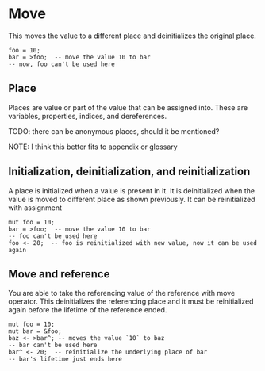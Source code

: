 # Move

This moves the value to a different place and deinitializes the original place.

```butter
foo = 10;
bar = >foo;  -- move the value 10 to bar
-- now, foo can't be used here
```

## Place

Places are value or part of the value that can be assigned into. These are variables, properties, indices, and dereferences.

TODO: there can be anonymous places, should it be mentioned?

NOTE: I think this better fits to appendix or glossary

## Initialization, deinitialization, and reinitialization

A place is initialized when a value is present in it. It is deinitialized when the value is moved to different place as shown previously. It can be reinitialized with assignment

```butter
mut foo = 10;
bar = >foo;  -- move the value 10 to bar
-- foo can't be used here
foo <- 20;  -- foo is reinitialized with new value, now it can be used again
```

## Move and reference

You are able to take the referencing value of the reference with move operator. This deinitializes the referencing place and it must be reinitialized again before the lifetime of the reference ended.

```butter
mut foo = 10;
mut bar = &foo;
baz <- >bar^; -- moves the value `10` to baz
-- bar can't be used here
bar^ <- 20;  -- reinitialize the underlying place of bar
-- bar's lifetime just ends here
```
